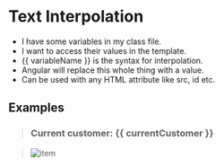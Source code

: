 # Text Interpolation

- I have some variables in my class file.
- I want to access their values in the template.
- {{ variableName }} is the syntax for interpolation.
- Angular will replace this whole thing with a value.
- Can be used with any HTML attribute like src, id etc.

## Examples

> <h3>Current customer: {{ currentCustomer }}</h3>

> <div><img alt="item" src="{{ itemImageUrl }}"></div>
